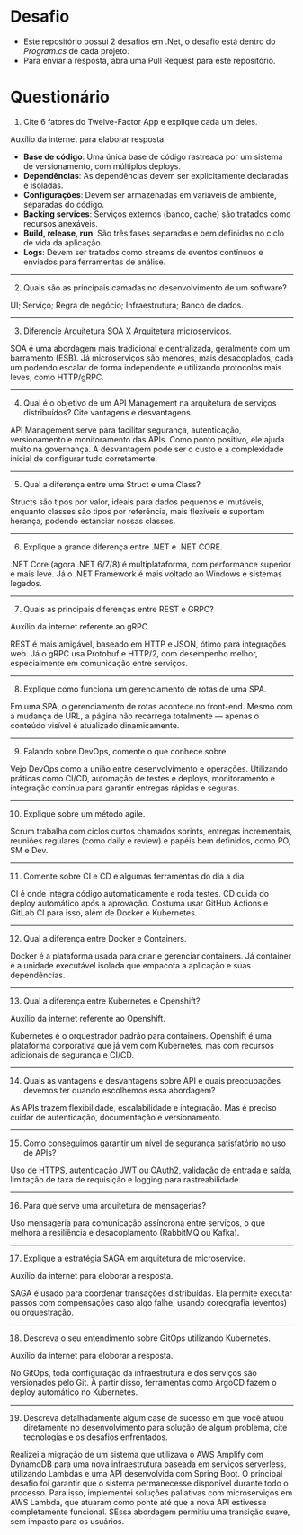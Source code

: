 # Desafio

- Este repositório possui 2 desafios em .Net, o desafio está dentro do _Program.cs_ de cada projeto.
- Para enviar a resposta, abra uma Pull Request para este repositório.

# Questionário

1. Cite 6 fatores do Twelve-Factor App e explique cada um deles.

Auxílio da internet para elaborar resposta.

- **Base de código**: Uma única base de código rastreada por um sistema de versionamento, com múltiplos deploys.
- **Dependências**: As dependências devem ser explicitamente declaradas e isoladas.
- **Configurações**: Devem ser armazenadas em variáveis de ambiente, separadas do código.
- **Backing services**: Serviços externos (banco, cache) são tratados como recursos anexáveis.
- **Build, release, run**: São três fases separadas e bem definidas no ciclo de vida da aplicação.
- **Logs**: Devem ser tratados como streams de eventos contínuos e enviados para ferramentas de análise.

---

2. Quais são as principais camadas no desenvolvimento de um software?

UI; Serviço; Regra de negócio; Infraestrutura; Banco de dados.

---

3. Diferencie Arquitetura SOA X Arquitetura microserviços.

SOA é uma abordagem mais tradicional e centralizada, geralmente com um barramento (ESB). Já microserviços são menores, 
mais desacoplados, cada um podendo escalar de forma independente e utilizando protocolos mais leves, como HTTP/gRPC.

---

4. Qual é o objetivo de um API Management na arquitetura de serviços distribuídos? Cite vantagens e desvantagens.

API Management serve para facilitar segurança, autenticação, versionamento e monitoramento das APIs. Como ponto positivo, ele ajuda muito 
na governança. A desvantagem pode ser o custo e a complexidade inicial de configurar tudo corretamente.

---

5. Qual a diferença entre uma Struct e uma Class?

Structs são tipos por valor, ideais para dados pequenos e imutáveis, enquanto classes são tipos por referência, 
mais flexíveis e suportam herança, podendo estanciar nossas classes.

---

6. Explique a grande diferença entre .NET e .NET CORE.

.NET Core (agora .NET 6/7/8) é multiplataforma, com performance superior e mais leve. 
Já o .NET Framework é mais voltado ao Windows e sistemas legados.

---

7. Quais as principais diferenças entre REST e GRPC?

Auxílio da internet referente ao gRPC.

REST é mais amigável, baseado em HTTP e JSON, ótimo para integrações web. 
Já o gRPC usa Protobuf e HTTP/2, com desempenho melhor, especialmente em comunicação entre serviços.

---

8. Explique como funciona um gerenciamento de rotas de uma SPA.

Em uma SPA, o gerenciamento de rotas acontece no front-end. Mesmo com a mudança de URL, 
a página não recarrega totalmente — apenas o conteúdo visível é atualizado dinamicamente.

---

9. Falando sobre DevOps, comente o que conhece sobre.

Vejo DevOps como a união entre desenvolvimento e operações. 
Utilizando práticas como CI/CD, automação de testes e deploys, monitoramento e integração contínua para garantir entregas rápidas e seguras.

---

10. Explique sobre um método agile.

Scrum trabalha com ciclos curtos chamados sprints, entregas incrementais, reuniões regulares (como daily e review) 
e papéis bem definidos, como PO, SM e Dev.

---

11. Comente sobre CI e CD e algumas ferramentas do dia a dia.

CI é onde integra código automaticamente e roda testes. CD cuida do deploy automático após a aprovação. 
Costuma usar GitHub Actions e GitLab CI para isso, além de Docker e Kubernetes.

---

12. Qual a diferença entre Docker e Containers.

Docker é a plataforma usada para criar e gerenciar containers. 
Já container é a unidade executável isolada que empacota a aplicação e suas dependências.

---

13. Qual a diferença entre Kubernetes e Openshift?

Auxílio da internet referente ao Openshift.

Kubernetes é o orquestrador padrão para containers. 
Openshift é uma plataforma corporativa que já vem com Kubernetes, mas com recursos adicionais de segurança e CI/CD.

---

14. Quais as vantagens e desvantagens sobre API e quais preocupações devemos ter quando escolhemos essa abordagem?

As APIs trazem flexibilidade, escalabilidade e integração. Mas é preciso cuidar de autenticação, documentação e versionamento.

---

15. Como conseguimos garantir um nível de segurança satisfatório no uso de APIs?

Uso de HTTPS, autenticação JWT ou OAuth2, validação de entrada e saída, limitação de taxa de requisição e logging para rastreabilidade.

---

16. Para que serve uma arquitetura de mensagerias?

Uso mensageria para comunicação assíncrona entre serviços, o que melhora a resiliência e desacoplamento (RabbitMQ ou Kafka).

---

17. Explique a estratégia SAGA em arquitetura de microservice.

Auxílio da internet para eloborar a resposta.

SAGA é usado para coordenar transações distribuídas. 
Ela permite executar passos com compensações caso algo falhe, usando coreografia (eventos) ou orquestração.

---

18. Descreva o seu entendimento sobre GitOps utilizando Kubernetes.

Auxílio da internet para eloborar a resposta.

No GitOps, toda configuração da infraestrutura e dos serviços são versionados pelo Git. 
A partir disso, ferramentas como ArgoCD fazem o deploy automático no Kubernetes.

---

19. Descreva detalhadamente algum case de sucesso em que você atuou diretamente no desenvolvimento para solução de algum problema, 
cite tecnologias e os desafios enfrentados.

Realizei a migração de um sistema que utilizava o AWS Amplify com DynamoDB para uma nova infraestrutura baseada em serviços serverless,
utilizando Lambdas e uma API desenvolvida com Spring Boot. O principal desafio foi garantir que o sistema permanecesse disponível durante
todo o processo. Para isso, implementei soluções paliativas com microserviços em AWS Lambda, que atuaram como ponte até que a nova API 
estivesse completamente funcional. SEssa abordagem permitiu uma transição suave, sem impacto para os usuários.